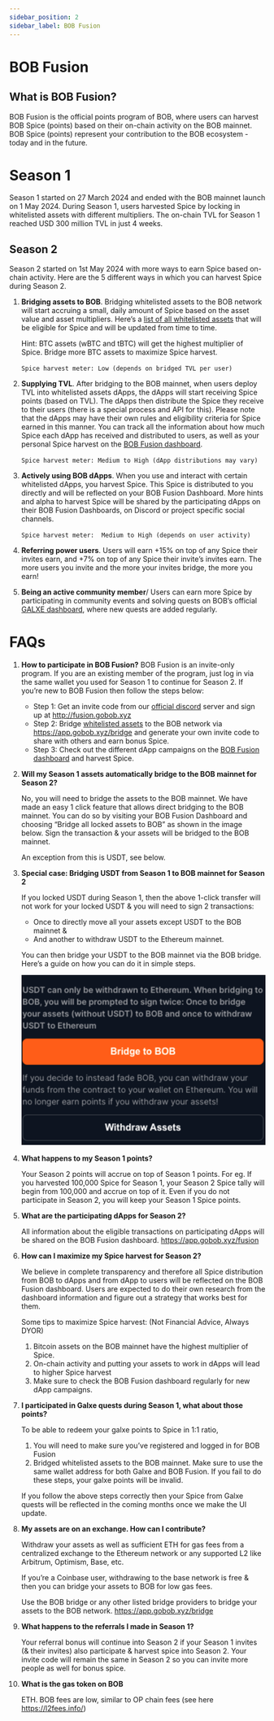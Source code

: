 ```yaml
---
sidebar_position: 2
sidebar_label: BOB Fusion
---
```


# BOB Fusion 

## What is BOB Fusion?
BOB Fusion is the official points program of BOB, where users can harvest BOB Spice (points) based on their on-chain activity on the BOB mainnet. BOB Spice (points) represent your contribution to the BOB ecosystem - today and in the future.

# Season 1
Season 1 started on 27 March 2024 and ended with the BOB mainnet launch on 1 May 2024.
During Season 1, users harvested Spice by locking in whitelisted assets with different multipliers. The on-chain TVL for Season 1 reached USD 300 million TVL in just 4 weeks.

## Season 2
Season 2 started on 1st May 2024 with more ways to earn Spice based on-chain activity. Here are the 5 different ways in which you can harvest Spice during Season 2.

1. **Bridging assets to BOB**. Bridging whitelisted assets to the BOB network will start accruing a small, daily amount of Spice based on the asset value and asset multipliers. Here’s a [list of all whitelisted assets](https://app.gobob.xyz/fusion?tab=info) that will be eligible for Spice and will be updated from time to time.
   
   Hint: BTC assets (wBTC and tBTC) will get the highest multiplier of Spice. Bridge more BTC assets to maximize Spice harvest. 
   
   `Spice harvest meter: Low (depends on bridged TVL per user)`

2. **Supplying TVL**. After bridging to the BOB mainnet, when users deploy TVL into whitelisted assets dApps, the dApps will start receiving Spice points (based on TVL). The dApps then distribute the Spice they receive to their users (there is a special process and API for this). Please note that the dApps may have their own rules and eligibility criteria for Spice earned in this manner. You can track all the information about how much Spice each dApp has received and distributed to users, as well as your personal Spice harvest on the [BOB Fusion dashboard](https://app.gobob.xyz/fusion).
   
   `Spice harvest meter: Medium to High (dApp distributions may vary)`


3. **Actively using BOB dApps**. When you use and interact with certain whitelisted dApps, you harvest Spice. This Spice is distributed to you directly and will be reflected on your BOB Fusion Dashboard. More hints and alpha to harvest Spice will be shared by the participating dApps on their BOB Fusion Dashboards, on Discord or project specific social channels.
   
   `Spice harvest meter:  Medium to High (depends on user activity)`


4. **Referring power users**. Users will earn +15% on top of any Spice their invites earn, and +7% on top of any Spice their invite’s invites earn. The more users you invite and the more your invites bridge, the more you earn!

5. **Being an active community member**/ Users can earn more Spice by participating in community events and solving quests on BOB’s official [GALXE dashboard](https://app.galxe.com/quest/bob), where new quests are added regularly. 

# FAQs


1. **How to participate in BOB Fusion?**
   BOB Fusion is an invite-only program. If you are an existing member of the program, just log in via the same wallet you used for Season 1 to continue for Season 2. If you’re new to BOB Fusion then follow the steps below:
   - Step 1: Get an invite code from our [official discord](https://discord.gg/gobob) server and sign up at http://fusion.gobob.xyz 
   - Step 2: Bridge [whitelisted assets](https://docs.google.com/spreadsheets/d/12wTFxjjqAsmRKHNFeVHCOcZmesyJlrtCjUgIpZ229jc/edit#gid=0) to the BOB network via https://app.gobob.xyz/bridge  and generate your own invite code to share with others and earn bonus Spice.
   - Step 3: Check out the different dApp campaigns on the [BOB Fusion dashboard](http://fusion.gobob.xyz) and harvest Spice. 

2. **Will my Season 1 assets automatically bridge to the BOB mainnet for Season 2?**
   
   No, you will need to bridge the assets to the BOB mainnet. We have made an easy 1 click feature that allows direct bridging to the BOB mainnet. You can do so by visiting your BOB Fusion Dashboard and choosing “Bridge all locked assets to BOB” as shown in the image below. Sign the transaction & your assets will be bridged to the BOB mainnet. 

   An exception from this is USDT, see below.
    
    
3. **Special case: Bridging USDT from Season 1 to BOB mainnet for Season 2**
   
   If you locked USDT during Season 1, then the above 1-click transfer will not work for your locked USDT & you will need to sign 2 transactions: 
   - Once to directly move all your assets except USDT to the BOB mainnet & 
   - And another to withdraw USDT to the Ethereum mainnet. 
  
    You can then bridge your USDT to the BOB mainnet via the BOB bridge. Here’s a guide on how you can do it in simple steps.

    ![USDT dialogue](./bob-fusion/usdt-withdraw.png)

4. **What happens to my Season 1 points?** 
   
   Your Season 2 points will accrue on top of Season 1 points. For eg. If you harvested 100,000 Spice for Season 1, your Season 2 Spice tally will begin from 100,000 and accrue on top of it. Even if you do not participate in Season 2, you will keep your Season 1 Spice points. 

5. **What are the participating dApps for Season 2?**
   
   All information about the eligible transactions on participating dApps will be shared on the BOB Fusion dashboard. https://app.gobob.xyz/fusion 

6. **How can I maximize my Spice harvest for Season 2?**
   
   We believe in complete transparency and therefore all Spice distribution from BOB to dApps and from dApp to users will be reflected on the BOB Fusion dashboard. Users are expected to do their own research from the dashboard information and figure out a strategy that works best for them. 
   
   Some tips to maximize Spice harvest: (Not Financial Advice, Always DYOR)
    1. Bitcoin assets on the BOB mainnet have the highest multiplier of Spice.
    2. On-chain activity and putting your assets to work in dApps will lead to higher Spice harvest 
    3. Make sure to check the BOB Fusion dashboard regularly for new dApp campaigns.  

7. **I participated in Galxe quests during Season 1, what about those points?** 
   
   To be able to redeem your galxe points to Spice in 1:1 ratio, 
   1.  You will need to make sure you’ve registered and logged in for BOB Fusion
   2.  Bridged whitelisted assets to the BOB mainnet. Make sure to use the same wallet address for both Galxe and BOB Fusion. If you fail to do these steps, your galxe points will be invalid. 
   
   If you follow the above steps correctly then your Spice from Galxe quests will be reflected in the coming months once we make the UI update. 

8. **My assets are on an exchange. How can I contribute?** 
   
   Withdraw your assets as well as sufficient ETH for gas fees from a centralized exchange to the Ethereum network or any supported L2 like Arbitrum, Optimism, Base, etc.
   
   If you’re a Coinbase user, withdrawing to the base network is free & then you can bridge your assets to BOB for low gas fees.
   
   Use the BOB bridge or any other listed bridge providers to bridge your assets to the BOB network. https://app.gobob.xyz/bridge  

9.  **What happens to the referrals I made in Season 1?** 
    
    Your referral bonus will continue into Season 2 if your Season 1 invites (& their invites) also participate & harvest spice into Season 2. Your invite code will remain the same in Season 2 so you can invite more people as well for bonus spice. 


10. **What is the gas token on BOB** 
    
    ETH. BOB fees are low, similar to OP chain fees (see here https://l2fees.info/) 



